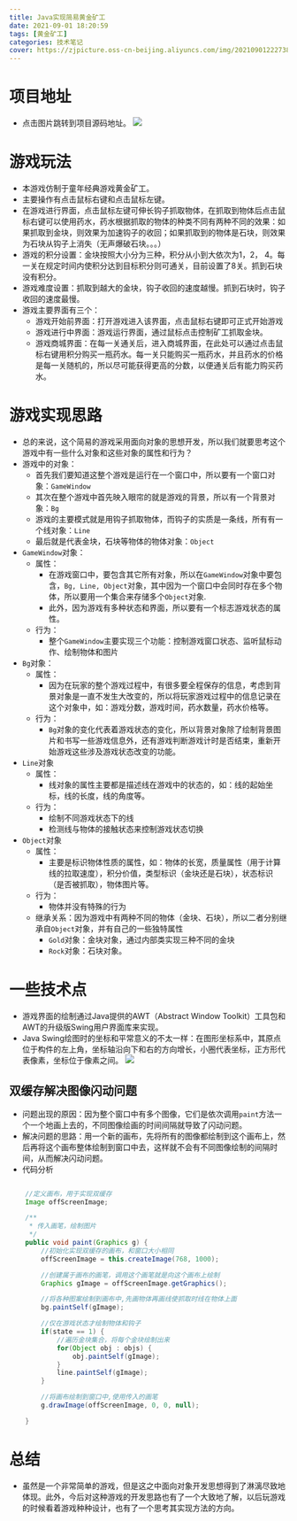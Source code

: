 ```yaml
---
title: Java实现简易黄金矿工
date: 2021-09-01 18:20:59
tags: [黄金矿工]
categories: 技术笔记
cover: https://zjpicture.oss-cn-beijing.aliyuncs.com/img/20210901222738.png
---
```


# 项目地址

* 点击图片跳转到项目源码地址。
[![](https://zjpicture.oss-cn-beijing.aliyuncs.com/img/20210901222738.png)](https://github.com/zestaken/GoldMiner)

# 游戏玩法

* 本游戏仿制于童年经典游戏黄金矿工。
* 主要操作有点击鼠标右键和点击鼠标左键。
* 在游戏进行界面，点击鼠标左键可伸长钩子抓取物体，在抓取到物体后点击鼠标右键可以使用药水，药水根据抓取的物体的种类不同有两种不同的效果：如果抓取到金块，则效果为加速钩子的收回；如果抓取到的物体是石块，则效果为石块从钩子上消失（无声爆破石块。。。）
* 游戏的积分设置：金块按照大小分为三种，积分从小到大依次为1，2， 4。每一关在规定时间内使积分达到目标积分则可通关，目前设置了8关。抓到石块没有积分。
* 游戏难度设置：抓取到越大的金块，钩子收回的速度越慢。抓到石块时，钩子收回的速度最慢。
* 游戏主要界面有三个：
  * 游戏开始前界面：打开游戏进入该界面，点击鼠标右键即可正式开始游戏
  * 游戏进行中界面：游戏运行界面，通过鼠标点击控制矿工抓取金块。
  * 游戏商城界面：在每一关通关后，进入商城界面，在此处可以通过点击鼠标右键用积分购买一瓶药水。每一关只能购买一瓶药水，并且药水的价格是每一关随机的，所以尽可能获得更高的分数，以便通关后有能力购买药水。

# 游戏实现思路

* 总的来说，这个简易的游戏采用面向对象的思想开发，所以我们就要思考这个游戏中有一些什么对象和这些对象的属性和行为？
* 游戏中的对象：
  * 首先我们要知道这整个游戏是运行在一个窗口中，所以要有一个窗口对象：`GameWindow`
  * 其次在整个游戏中首先映入眼帘的就是游戏的背景，所以有一个背景对象：`Bg`
  * 游戏的主要模式就是用钩子抓取物体，而钩子的实质是一条线，所有有一个线对象：`Line`
  * 最后就是代表金块，石块等物体的物体对象：`Object`
* `GameWindow`对象：
  * 属性：
    * 在游戏窗口中，要包含其它所有对象，所以在`GameWindow`对象中要包含，`Bg, Line, Object`对象，其中因为一个窗口中会同时存在多个物体，所以要用一个集合来存储多个`Object`对象.
    * 此外，因为游戏有多种状态和界面，所以要有一个标志游戏状态的属性。
  * 行为：
    * 整个`GameWindow`主要实现三个功能：控制游戏窗口状态、监听鼠标动作、绘制物体和图片
* `Bg`对象：
  * 属性：
    * 因为在玩家的整个游戏过程中，有很多要全程保存的信息，考虑到背景对象是一直不发生大改变的，所以将玩家游戏过程中的信息记录在这个对象中，如：游戏分数，游戏时间，药水数量，药水价格等。
  * 行为：
    * `Bg`对象的变化代表着游戏状态的变化，所以背景对象除了绘制背景图片和书写一些游戏信息外，还有游戏判断游戏计时是否结束，重新开始游戏这些涉及游戏状态改变的功能。
* `Line`对象
  * 属性：
    * 线对象的属性主要都是描述线在游戏中的状态的，如：线的起始坐标，线的长度，线的角度等。
  * 行为：
    * 绘制不同游戏状态下的线
    * 检测线与物体的接触状态来控制游戏状态切换
* `Object`对象
  * 属性：
    * 主要是标识物体性质的属性，如：物体的长宽，质量属性（用于计算线的拉取速度），积分价值，类型标识（金块还是石块），状态标识（是否被抓取），物体图片等。
  * 行为：
    * 物体并没有特殊的行为
  * 继承关系：因为游戏中有两种不同的物体（金块、石块），所以二者分别继承自`Object`对象，并有自己的一些独特属性
    * `Gold`对象：金块对象，通过内部类实现三种不同的金块
    * `Rock`对象：石块对象。

# 一些技术点

* 游戏界面的绘制通过Java提供的AWT（Abstract Window Toolkit）工具包和AWT的升级版Swing用户界面库来实现。
* Java Swing绘图时的坐标和平常意义的不太一样：在图形坐标系中，其原点位于构件的左上角，坐标轴沿向下和右的方向增长，小圈代表坐标，正方形代表像素，坐标位于像素之间。
![](https://zjpicture.oss-cn-beijing.aliyuncs.com/img/20210905114505.png)

## 双缓存解决图像闪动问题

* 问题出现的原因：因为整个窗口中有多个图像，它们是依次调用`paint`方法一个一个地画上去的，不同图像绘画的时间间隔就导致了闪动问题。
* 解决问题的思路：用一个新的画布，先将所有的图像都绘制到这个画布上，然后再将这个画布整体绘制到窗口中去，这样就不会有不同图像绘制的间隔时间，从而解决闪动问题。
* 代码分析
```java

    //定义画布，用于实现双缓存
    Image offScreenImage;

    /**
     * 传入画笔，绘制图片
     */
    public void paint(Graphics g) {
        //初始化实现双缓存的画布，和窗口大小相同
        offScreenImage = this.createImage(768, 1000);

        //创建属于画布的画笔，调用这个画笔就是向这个画布上绘制
        Graphics gImage = offScreenImage.getGraphics();

        //将各种图案绘制到画布中,先画物体再画线使抓取时线在物体上面
        bg.paintSelf(gImage);

        //仅在游戏状态才绘制物体和钩子
        if(state == 1) {
            //遍历金块集合，将每个金块绘制出来
            for(Object obj : objs) {
                obj.paintSelf(gImage);
            }
            line.paintSelf(gImage);
        }

        //将画布绘制到窗口中,使用传入的画笔
        g.drawImage(offScreenImage, 0, 0, null);

    }
```


# 总结

* 虽然是一个非常简单的游戏，但是这之中面向对象开发思想得到了淋漓尽致地体现。此外，今后对这种游戏的开发思路也有了一个大致地了解，以后玩游戏的时候看着游戏种种设计，也有了一个思考其实现方法的方向。